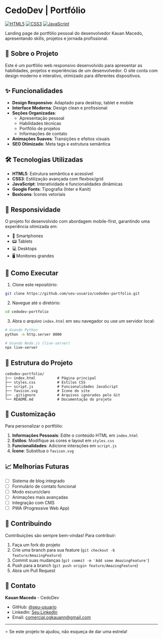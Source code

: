# CedoDev | Portfólio

[![HTML5](https://img.shields.io/badge/html5-%23E34F26.svg?style=for-the-badge&logo=html5&logoColor=white)](https://developer.mozilla.org/pt-BR/docs/Web/HTML)
[![CSS3](https://img.shields.io/badge/css3-%231572B6.svg?style=for-the-badge&logo=css3&logoColor=white)](https://developer.mozilla.org/pt-BR/docs/Web/CSS)
[![JavaScript](https://img.shields.io/badge/javascript-%23323330.svg?style=for-the-badge&logo=javascript&logoColor=%23F7DF1E)](https://developer.mozilla.org/pt-BR/docs/Web/JavaScript)

Landing page de portfólio pessoal do desenvolvedor Kauan Macedo, apresentando skills, projetos e jornada profissional.

## 🚀 Sobre o Projeto

Este é um portfólio web responsivo desenvolvido para apresentar as habilidades, projetos e experiências de um desenvolvedor. O site conta com design moderno e interativo, otimizado para diferentes dispositivos.

## ✨ Funcionalidades

- **Design Responsivo**: Adaptado para desktop, tablet e mobile
- **Interface Moderna**: Design clean e profissional
- **Seções Organizadas**: 
  - Apresentação pessoal
  - Habilidades técnicas
  - Portfólio de projetos
  - Informações de contato
- **Animações Suaves**: Transições e efeitos visuais
- **SEO Otimizado**: Meta tags e estrutura semântica

## 🛠️ Tecnologias Utilizadas

- **HTML5**: Estrutura semântica e acessível
- **CSS3**: Estilização avançada com flexbox/grid
- **JavaScript**: Interatividade e funcionalidades dinâmicas
- **Google Fonts**: Tipografia (Inter e Kanit)
- **BoxIcons**: Ícones vetoriais

## 📱 Responsividade

O projeto foi desenvolvido com abordagem mobile-first, garantindo uma experiência otimizada em:
- 📱 Smartphones
- 📟 Tablets
- 💻 Desktops
- 🖥️ Monitores grandes

## 🚀 Como Executar

1. Clone este repositório:
```bash
git clone https://github.com/seu-usuario/cedodev-portfolio.git
```

2. Navegue até o diretório:
```bash
cd cedodev-portfolio
```

3. Abra o arquivo `index.html` em seu navegador ou use um servidor local:
```bash
# Usando Python
python -m http.server 8000

# Usando Node.js (live-server)
npx live-server
```

## 📁 Estrutura do Projeto

```
cedodev-portfolio/
├── index.html          # Página principal
├── styles.css          # Estilos CSS
├── script.js           # Funcionalidades JavaScript
├── favicon.svg         # Ícone do site
├── .gitignore          # Arquivos ignorados pelo Git
└── README.md           # Documentação do projeto
```

## 🎨 Customização

Para personalizar o portfólio:

1. **Informações Pessoais**: Edite o conteúdo HTML em `index.html`
2. **Estilos**: Modifique as cores e layout em `styles.css`
3. **Funcionalidades**: Adicione interações em `script.js`
4. **Ícone**: Substitua o `favicon.svg`

## 📈 Melhorias Futuras

- [ ] Sistema de blog integrado
- [ ] Formulário de contato funcional
- [ ] Modo escuro/claro
- [ ] Animações mais avançadas
- [ ] Integração com CMS
- [ ] PWA (Progressive Web App)

## 🤝 Contribuindo

Contribuições são sempre bem-vindas! Para contribuir:

1. Faça um fork do projeto
2. Crie uma branch para sua feature (`git checkout -b feature/AmazingFeature`)
3. Commit suas mudanças (`git commit -m 'Add some AmazingFeature'`)
4. Push para a branch (`git push origin feature/AmazingFeature`)
5. Abra um Pull Request


## 📧 Contato

**Kauan Macedo** - CedoDev

- GitHub: [@seu-usuario](https://github.com/ogkauann)
- LinkedIn: [Seu LinkedIn](https://linkedin.com/in/kauan-macedo-363ba631b/)
- Email: comercial.ogkauann@gmail.com

---

⭐ Se este projeto te ajudou, não esqueça de dar uma estrela!
